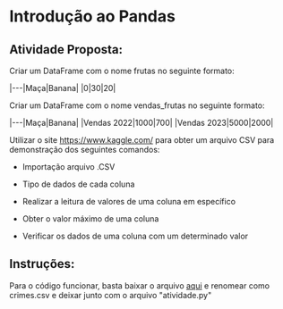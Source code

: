 # Introdução ao Pandas

## Atividade Proposta:
Criar um DataFrame com o nome frutas no seguinte formato:

|---|Maça|Banana|
|0|30|20|

Criar um DataFrame com o nome vendas_frutas no seguinte formato:

|---|Maça|Banana|
|Vendas 2022|1000|700|
|Vendas 2023|5000|2000|

Utilizar o site https://www.kaggle.com/ para obter um arquivo CSV para demonstração dos seguintes comandos:

- Importação arquivo .CSV

- Tipo de dados de cada coluna

- Realizar a leitura de valores de uma coluna em específico

- Obter o valor máximo de uma coluna

- Verificar os dados de uma coluna com um determinado valor

## Instruções:
Para o código funcionar, basta baixar o arquivo [aqui](https://www.kaggle.com/datasets/candacegostinski/crime-data-analysis?resource=download) e renomear como crimes.csv e deixar junto com o arquivo "atividade.py"

